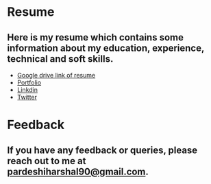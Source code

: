 # Resume

## Here is my resume which contains some information about my education, experience, technical and soft skills.

- [Google drive link of resume](https://drive.google.com/file/d/1eo6ZOSHSIb4brjK1_bmFpCNnZJNWavW6/view?usp=sharing)
- [Portfolio](https://hashal890.github.io)
- [Linkdin](https://www.linkedin.com/in/harshalpardeshi)
- [Twitter](https://twitter.com/harshal258)

# Feedback

## If you have any feedback or queries, please reach out to me at pardeshiharshal90@gmail.com.
